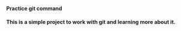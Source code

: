 **Practice git command**

#### This is a simple project to work with git and learning more about it.
